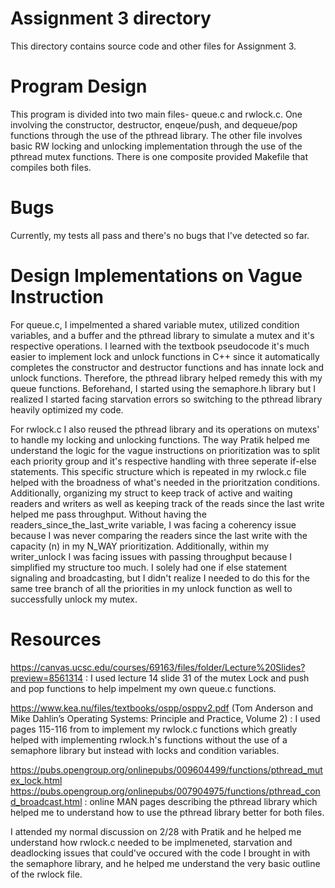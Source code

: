 # Assignment 3 directory

This directory contains source code and other files for Assignment 3.

# Program Design 

This program is divided into two main files- queue.c and rwlock.c. One involving the constructor, destructor, enqeue/push, and dequeue/pop functions through the use of the pthread library. The other file involves basic RW locking and unlocking implementation through the use of the pthread mutex functions. There is one composite provided Makefile that compiles both files. 

# Bugs 

Currently, my tests all pass and there's no bugs that I've detected so far. 

# Design Implementations on Vague Instruction 

For queue.c, I impelmented a shared variable mutex, utilized condition variables, and a buffer and the pthread library to simulate a mutex and it's respective operations. I learned with the textbook pseudocode it's much easier to implement lock and unlock functions in C++ since it automatically completes the constructor and destructor functions and has innate lock and unlock functions. Therefore, the pthread library helped remedy this with my queue functions. Beforehand, I started using the semaphore.h library but I realized I started facing starvation errors so switching to the pthread library heavily optimized my code. 

For rwlock.c I also reused the pthread library and its operations on mutexs' to handle my locking and unlocking functions. The way Pratik helped me understand the logic for the vague instructions on prioritization was to split each priority group and it's respective handling with three seperate if-else statements. This specific structure which is repeated in my rwlock.c file helped with the broadness of what's needed in the prioritzation conditions. Additionally, organizing my struct to keep track of active and waiting readers and writers as well as keeping track of the reads since the last write helped me pass throughput. Without having the readers_since_the_last_write variable, I was facing a coherency issue because I was never comparing the readers since the last write with the capacity (n) in my N_WAY prioritization. Additionally, within my writer_unlock I was facing issues with passing throughput because I simplified my structure too much. I solely had one if else statement signaling and broadcasting, but I didn't realize I needed to do this for the same tree branch of all the priorities in my unlock function as well to successfully unlock my mutex. 

# Resources 

https://canvas.ucsc.edu/courses/69163/files/folder/Lecture%20Slides?preview=8561314 : I used lecture 14 slide 31 of the mutex Lock and push and pop functions to help impelment my own queue.c functions. 

https://www.kea.nu/files/textbooks/ospp/osppv2.pdf (Tom Anderson and Mike Dahlin’s Operating Systems: Principle and Practice, Volume 2) : I used pages 115-116 from to implement my rwlock.c functions which greatly helped with implementing rwlock.h's functions without the use of a semaphore library but instead with locks and condition variables. 

https://pubs.opengroup.org/onlinepubs/009604499/functions/pthread_mutex_lock.html 
https://pubs.opengroup.org/onlinepubs/007904975/functions/pthread_cond_broadcast.html : 
online MAN pages describing the pthread library which helped me to understand how to use the pthread library better for both files. 

I attended my normal discussion on 2/28 with Pratik and he helped me understand how rwlock.c needed to be implmeneted, starvation and deadlocking issues that could've occured with the code I brought in with the semaphore library, and he helped me understand the very basic outline of the rwlock file.